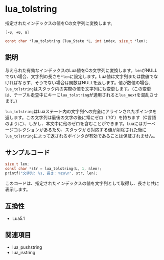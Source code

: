 # lua_tolstring

指定されたインデックスの値をCの文字列に変換します。

`[-0, +0, m]`

```c
const char *lua_tolstring (lua_State *L, int index, size_t *len);
```

## 説明

与えられた有効なインデックスのLua値をCの文字列に変換します。`len`がNULLでない場合、文字列の長さを`*len`に設定します。Lua値は文字列または数値でなければならず、そうでない場合は関数はNULLを返します。値が数値の場合、`lua_tolstring`はスタック内の実際の値を文字列にも変更します。（この変更は、テーブル走査中にキーに`lua_tolstring`が適用されると`lua_next`を混乱させます。）

`lua_tolstring`はLuaステート内の文字列への完全にアラインされたポインタを返します。この文字列は最後の文字の後に常にゼロ（'\0'）を持ちます（C言語のように）、しかし、本文中に他のゼロを含むことができます。Luaにはガーベージコレクションがあるため、スタックから対応する値が削除された後に`lua_tolstring`によって返されるポインタが有効であることは保証されません。

## サンプルコード

```c
size_t len;
const char *str = lua_tolstring(L, 1, &len);
printf("文字列: %s, 長さ: %zu\n", str, len);
```

このコードは、指定されたインデックスの値を文字列として取得し、長さと共に表示します。

## 互換性

- Lua5.1

## 関連項目

- lua_pushstring
- lua_isstring